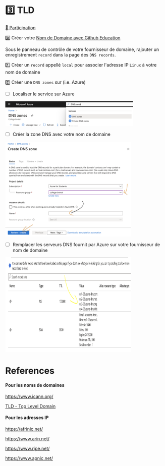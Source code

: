 # :three: TLD 

[:tada: Participation](Participation.md)

:zero: Créer votre [Nom de Domaine avec Github Education](https://education.github.com/pack?sort=popularity&tag=Domains)

Sous le panneau de contrôle de votre fournisseur de domaine, rajouter un enregistrement `record` dans la page des `DNS records`.

:one: Créer un `record` appellé `local` pour associer l'adresse IP `Linux` à votre nom de domaine 

:two: Créer une  `DNS zones` sur (i.e. Azure)

- [ ] Localiser le service sur Azure

<img src="images/Locate-DNS-Zones.png" width="405" height="79"> </img>

- [ ] Créer la zone DNS avec votre nom de domaine

<img src="images/DNS-Zone.png" width="398" height="301"> </img>

- [ ] Remplacer les serveurs DNS fournit par Azure sur votre fournisseur de nom de domaine

<img src="images/DNS-Set.png" width="398" height="301"> </img>


# References

#### Pour les noms de domaines

https://www.icann.org/

[TLD - Top Level Domain](https://en.wikipedia.org/wiki/Top-level_domain)


#### Pour les adresses IP

https://afrinic.net/

https://www.arin.net/

https://www.ripe.net/

https://www.apnic.net/








